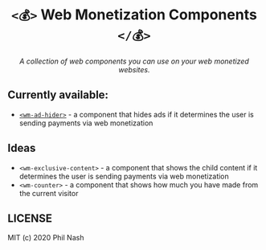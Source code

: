 <div style="text-align:center" align="center">
  <h1><code>&lt;💰&gt;</code> Web Monetization Components <code>&lt;/💰&gt;</code></h1>

  <p><em>A collection of web components you can use on your web monetized websites.</em></p>
</div>

## Currently available:

* [`<wm-ad-hider>`](./ad-hider/README.md) - a component that hides ads if it determines the user is sending payments via web monetization

## Ideas

* `<wm-exclusive-content>` - a component that shows the child content if it determines the user is sending payments via web monetization
* `<wm-counter>` - a component that shows how much you have made from the current visitor

## LICENSE

MIT (c) 2020 Phil Nash